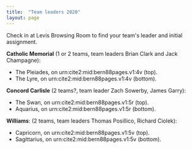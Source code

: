 ```yaml
---
title:  "Team leaders 2020"
layout: page
---
```


Check in at Levis Browsing Room to find your team's leader and initial assignment.


**Catholic Memorial** (1 or 2 teams, team leaders Brian Clark and Jack Champagne):  


- The Pleiades, on urn:cite2:mid:bern88pages.v1:4v (top).
- The Lyre,  on urn:cite2:mid:bern88pages.v1:4v (bottom).



**Concord Carlisle** (2 teams?, team leader Zach Sowerby,  James Garry):

- The Swan,  on urn:cite2:mid:bern88pages.v1:5r (top).
- Aquarius,  on urn:cite2:mid:bern88pages.v1:5r (bottom).


**Williams**:  (2 teams, team leaders Thomas Posillico, Richard Ciolek):

- Capricorn,  on urn:cite2:mid:bern88pages.v1:5v (top).
- Sagittarius,  on urn:cite2:mid:bern88pages.v1:5v (bottom).
